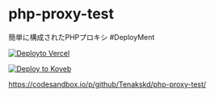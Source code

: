 # php-proxy-test

簡単に構成されたPHPプロキシ
#DeployMent

<a href="https://vercel.com/new/clone?repository-url=https://github.com/tenakskd/php-proxy-test.git">
  <img src="https://vercel.com/button" alt="Deployto Vercel">
</a>

[![Deploy to Koyeb](https://www.koyeb.com/static/images/deploy/button.svg)](https://app.koyeb.com/deploy?type=git&builder=buildpack&repository=github.com/tenakskd/php-proxy-test&branch=main&name=slim-2-by-siawaseok)

https://codesandbox.io/p/github/Tenakskd/php-proxy-test/
<br>
